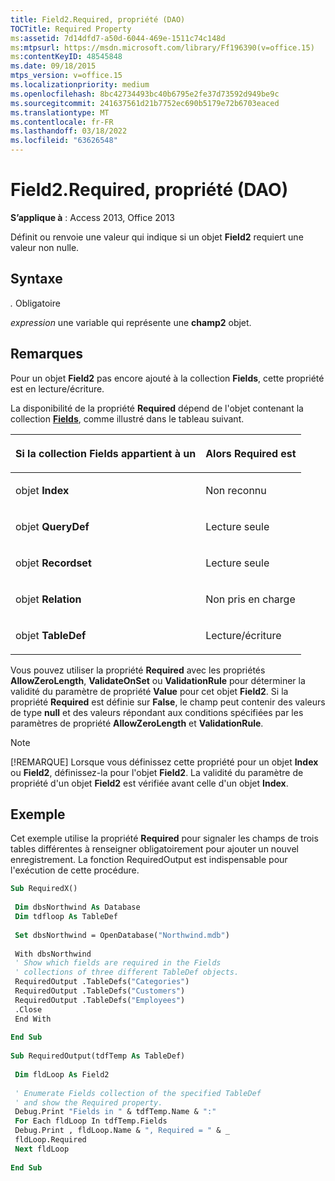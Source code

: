 ```yaml
---
title: Field2.Required, propriété (DAO)
TOCTitle: Required Property
ms:assetid: 7d14dfd7-a50d-6044-469e-1511c74c148d
ms:mtpsurl: https://msdn.microsoft.com/library/Ff196390(v=office.15)
ms:contentKeyID: 48545848
ms.date: 09/18/2015
mtps_version: v=office.15
ms.localizationpriority: medium
ms.openlocfilehash: 8bc42734493bc40b6795e2fe37d73592d949be9c
ms.sourcegitcommit: 241637561d21b7752ec690b5179e72b6703eaced
ms.translationtype: MT
ms.contentlocale: fr-FR
ms.lasthandoff: 03/18/2022
ms.locfileid: "63626548"
---
```

# <a name="field2required-property-dao"></a>Field2.Required, propriété (DAO)


**S’applique à** : Access 2013, Office 2013


Définit ou renvoie une valeur qui indique si un objet **Field2** requiert une valeur non nulle.

## <a name="syntax"></a>Syntaxe

*.* Obligatoire

*expression* une variable qui représente une **champ2** objet.

## <a name="remarks"></a>Remarques

Pour un objet **Field2** pas encore ajouté à la collection **Fields**, cette propriété est en lecture/écriture.

La disponibilité de la propriété **Required** dépend de l'objet contenant la collection **[Fields](fields-collection-dao.md)**, comme illustré dans le tableau suivant.

<table>
<colgroup>
<col />
<col />
</colgroup>
<thead>
<tr class="header">
<th><p>Si la collection Fields appartient à un</p></th>
<th><p>Alors Required est</p></th>
</tr>
</thead>
<tbody>
<tr class="odd">
<td><p>objet <strong>Index</strong></p></td>
<td><p>Non reconnu</p></td>
</tr>
<tr class="even">
<td><p>objet <strong>QueryDef</strong></p></td>
<td><p>Lecture seule</p></td>
</tr>
<tr class="odd">
<td><p>objet <strong>Recordset</strong></p></td>
<td><p>Lecture seule</p></td>
</tr>
<tr class="even">
<td><p>objet <strong>Relation</strong></p></td>
<td><p>Non pris en charge</p></td>
</tr>
<tr class="odd">
<td><p>objet <strong>TableDef</strong></p></td>
<td><p>Lecture/écriture</p></td>
</tr>
</tbody>
</table>


Vous pouvez utiliser la propriété **Required** avec les propriétés **AllowZeroLength**, **ValidateOnSet** ou **ValidationRule** pour déterminer la validité du paramètre de propriété **Value** pour cet objet **Field2**. Si la propriété **Required** est définie sur **False**, le champ peut contenir des valeurs de type **null** et des valeurs répondant aux conditions spécifiées par les paramètres de propriété **AllowZeroLength** et **ValidationRule**.


> [!NOTE]
> [!REMARQUE] Lorsque vous définissez cette propriété pour un objet **Index** ou **Field2**, définissez-la pour l'objet **Field2**. La validité du paramètre de propriété d'un objet **Field2** est vérifiée avant celle d'un objet **Index**.



## <a name="example"></a>Exemple

Cet exemple utilise la propriété **Required** pour signaler les champs de trois tables différentes à renseigner obligatoirement pour ajouter un nouvel enregistrement. La fonction RequiredOutput est indispensable pour l'exécution de cette procédure.

```vb 
Sub RequiredX() 
 
 Dim dbsNorthwind As Database 
 Dim tdfloop As TableDef 
 
 Set dbsNorthwind = OpenDatabase("Northwind.mdb") 
 
 With dbsNorthwind 
 ' Show which fields are required in the Fields 
 ' collections of three different TableDef objects. 
 RequiredOutput .TableDefs("Categories") 
 RequiredOutput .TableDefs("Customers") 
 RequiredOutput .TableDefs("Employees") 
 .Close 
 End With 
 
End Sub 
 
Sub RequiredOutput(tdfTemp As TableDef) 
 
 Dim fldLoop As Field2 
 
 ' Enumerate Fields collection of the specified TableDef 
 ' and show the Required property. 
 Debug.Print "Fields in " & tdfTemp.Name & ":" 
 For Each fldLoop In tdfTemp.Fields 
 Debug.Print , fldLoop.Name & ", Required = " & _ 
 fldLoop.Required 
 Next fldLoop 
 
End Sub 
 
```

